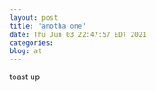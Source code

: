 ```yaml
---
layout: post
title: 'anotha one'
date: Thu Jun 03 22:47:57 EDT 2021
categories: 
blog: at
---
```

toast up 
